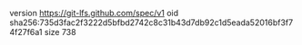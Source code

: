 version https://git-lfs.github.com/spec/v1
oid sha256:735d3fac2f3222d5bfbd2742c8c31b43d7db92c1d5eada52016bf3f74f27f6a1
size 738
